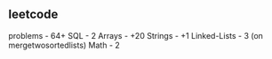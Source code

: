 ## leetcode
problems - 64+
SQL - 2
Arrays - +20
Strings - +1
Linked-Lists - 3 (on mergetwosortedlists)
Math - 2